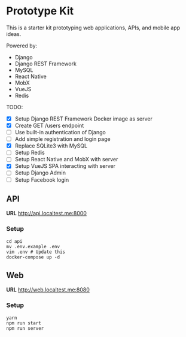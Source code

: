 # Prototype Kit

This is a starter kit prototyping web applications, APIs, and mobile app ideas.

Powered by:
* Django
* Django REST Framework
* MySQL
* React Native
* MobX
* VueJS
* Redis

TODO:
- [x] Setup Django REST Framework Docker image as server
- [x] Create GET /users endpoint
- [ ] Use built-in authentication of Django
- [ ] Add simple registration and login page
- [x] Replace SQLite3 with MySQL
- [ ] Setup Redis
- [ ] Setup React Native and MobX with server
- [x] Setup VueJS SPA interacting with server
- [ ] Setup Django Admin
- [ ] Setup Facebook login

## API
**URL** http://api.localtest.me:8000

### Setup

```
cd api
mv .env.example .env
vim .env # Update this
docker-compose up -d 
```

## Web
**URL** http://web.localtest.me:8080

### Setup

```
yarn
npm run start
npm run server
```
